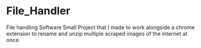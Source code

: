 # File_Handler
File handling Software
Small Project that I made to work alongside a chrome extension to rename and unzip multiple scraped images of the internet at once. 
